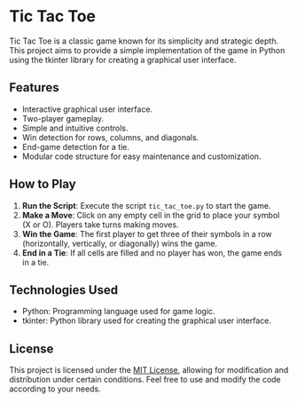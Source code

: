 # Tic Tac Toe

Tic Tac Toe is a classic game known for its simplicity and strategic depth. This project aims to provide a simple implementation of the game in Python using the tkinter library for creating a graphical user interface.

## Features

- Interactive graphical user interface.
- Two-player gameplay.
- Simple and intuitive controls.
- Win detection for rows, columns, and diagonals.
- End-game detection for a tie.
- Modular code structure for easy maintenance and customization.

## How to Play

1. **Run the Script**: Execute the script `tic_tac_toe.py` to start the game.
2. **Make a Move**: Click on any empty cell in the grid to place your symbol (X or O). Players take turns making moves.
3. **Win the Game**: The first player to get three of their symbols in a row (horizontally, vertically, or diagonally) wins the game.
4. **End in a Tie**: If all cells are filled and no player has won, the game ends in a tie.

## Technologies Used

- Python: Programming language used for game logic.
- tkinter: Python library used for creating the graphical user interface.

## License

This project is licensed under the [MIT License](LICENSE.md), allowing for modification and distribution under certain conditions. Feel free to use and modify the code according to your needs.